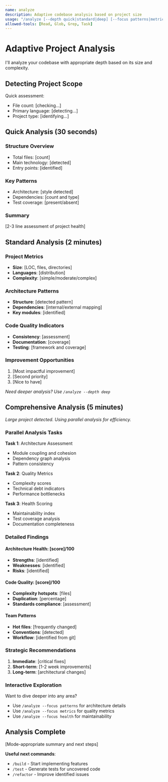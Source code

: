 ```yaml
---
name: analyze
description: Adaptive codebase analysis based on project size
usage: "/analyze [--depth quick|standard|deep] [--focus patterns|metrics|health]"
allowed-tools: [Read, Glob, Grep, Task]
---
```


# Adaptive Project Analysis

I'll analyze your codebase with appropriate depth based on its size and complexity.

## Detecting Project Scope

Quick assessment:
- File count: [checking...]
- Primary language: [detecting...]
- Project type: [identifying...]

<quick-mode>
<!-- For < 10 files or --depth quick -->

## Quick Analysis (30 seconds)

### Structure Overview
- Total files: [count]
- Main technology: [detected]
- Entry points: [identified]

### Key Patterns
- Architecture: [style detected]
- Dependencies: [count and type]
- Test coverage: [present/absent]

### Summary
[2-3 line assessment of project health]
</quick-mode>

<standard-mode>
<!-- For 10-100 files or default -->

## Standard Analysis (2 minutes)

### Project Metrics
- **Size**: [LOC, files, directories]
- **Languages**: [distribution]
- **Complexity**: [simple/moderate/complex]

### Architecture Patterns
- **Structure**: [detected pattern]
- **Dependencies**: [internal/external mapping]
- **Key modules**: [identified]

### Code Quality Indicators
- **Consistency**: [assessment]
- **Documentation**: [coverage]
- **Testing**: [framework and coverage]

### Improvement Opportunities
1. [Most impactful improvement]
2. [Second priority]
3. [Nice to have]

*Need deeper analysis? Use `/analyze --depth deep`*
</standard-mode>

<deep-mode>
<!-- For > 100 files or --depth deep -->

## Comprehensive Analysis (5 minutes)

*Large project detected. Using parallel analysis for efficiency.*

### Parallel Analysis Tasks

**Task 1**: Architecture Assessment
- Module coupling and cohesion
- Dependency graph analysis
- Pattern consistency

**Task 2**: Quality Metrics
- Complexity scores
- Technical debt indicators
- Performance bottlenecks

**Task 3**: Health Scoring
- Maintainability index
- Test coverage analysis
- Documentation completeness

### Detailed Findings

#### Architecture Health: [score]/100
- **Strengths**: [identified]
- **Weaknesses**: [identified]
- **Risks**: [identified]

#### Code Quality: [score]/100
- **Complexity hotspots**: [files]
- **Duplication**: [percentage]
- **Standards compliance**: [assessment]

#### Team Patterns
- **Hot files**: [frequently changed]
- **Conventions**: [detected]
- **Workflow**: [identified from git]

### Strategic Recommendations
1. **Immediate**: [critical fixes]
2. **Short-term**: [1-2 week improvements]
3. **Long-term**: [architectural changes]

### Interactive Exploration

Want to dive deeper into any area?
- Use `/analyze --focus patterns` for architecture details
- Use `/analyze --focus metrics` for quality metrics
- Use `/analyze --focus health` for maintainability
</deep-mode>

## Analysis Complete

[Mode-appropriate summary and next steps]

**Useful next commands**:
- `/build` - Start implementing features
- `/test` - Generate tests for uncovered code
- `/refactor` - Improve identified issues